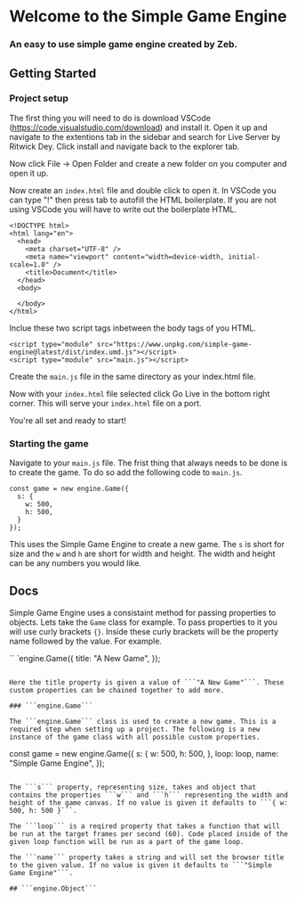 # Welcome to the Simple Game Engine
### An easy to use simple game engine created by Zeb.

## Getting Started

### Project setup

The first thing you will need to do is download VSCode (https://code.visualstudio.com/download) and install it. Open it up and navigate to the extentions tab in the sidebar and search for Live Server by Ritwick Dey. Click install and navigate back to the explorer tab. 

Now click File -> Open Folder and create a new folder on you computer and open it up. 

Now create an ```index.html``` file and double click to open it. In VSCode you can type "!" then press tab to autofill the HTML boilerplate. If you are not using VSCode you will have to write out the boilerplate HTML.

```
<!DOCTYPE html>
<html lang="en">
  <head>
    <meta charset="UTF-8" />
    <meta name="viewport" content="width=device-width, initial-scale=1.0" />
    <title>Document</title>
  </head>
  <body>

  </body>
</html>

```

Inclue these two script tags inbetween the body tags of you HTML.

```
<script type="module" src="https://www.unpkg.com/simple-game-engine@latest/dist/index.umd.js"></script>
<script type="module" src="main.js"></script>
```

Create the ```main.js``` file in the same directory as your index.html file.

Now with your ```index.html``` file selected click Go Live in the bottom right corner. This will serve your ```index.html``` file on a port.

You're all set and ready to start!

### Starting the game

Navigate to your ```main.js``` file. The frist thing that always needs to be done is to create the game. To do so add the following code to ```main.js```.

```
const game = new engine.Game({
  s: {
    w: 500,
    h: 500,
  }
});
```

This uses the Simple Game Engine to create a new game. The ```s``` is short for size and the ```w``` and ```h``` are short for width and height. The width and height can be any numbers you would like.

## Docs

Simple Game Engine uses a consistaint method for passing properties to objects. Lets take the ```Game``` class for example. To pass properties to it you will use curly brackets ```{}```. Inside these curly brackets will be the property name followed by the value. For example.

``
`engine.Game({
  title: "A New Game",
});
```

Here the title property is given a value of ```"A New Game"```. These custom properties can be chained together to add more.

### ```engine.Game```

The ```engine.Game``` class is used to create a new game. This is a required step when setting up a project. The following is a new instance of the game class with all possible custom properties.

```
const game = new engine.Game({
  s: {
    w: 500,
    h: 500,
  },
  loop: loop,
  name: "Simple Game Engine",
});
```

The ```s``` property, representing size, takes and object that contains the properties ```w``` and ```h``` representing the width and height of the game canvas. If no value is given it defaults to ```{ w: 500, h: 500 }```.

The ```loop``` is a reqired property that takes a function that will be run at the target frames per second (60). Code placed inside of the given loop function will be run as a part of the game loop. 

The ```name``` property takes a string and will set the browser title to the given value. If no value is given it defaults to ```"Simple Game Engine"```.

## ```engine.Object```
